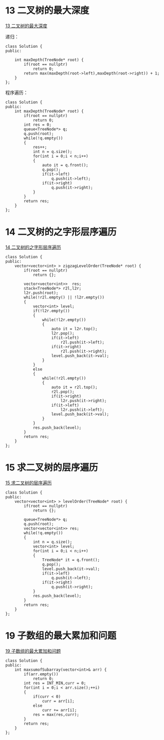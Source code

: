 # 13 二叉树的最大深度

[13 二叉树的最大深度](https://www.nowcoder.com/practice/8a2b2bf6c19b4f23a9bdb9b233eefa73?tpId=190&&tqId=35335&rp=1&ru=/ta/job-code-high-rd&qru=/ta/job-code-high-rd/question-ranking)

递归：

````
class Solution {
public:

    int maxDepth(TreeNode* root) {
        if(root == nullptr)
			return 0;
		return max(maxDepth(root->left),maxDepth(root->right)) + 1;
    }
};
````

程序遍历：

```
class Solution {
public:
    int maxDepth(TreeNode* root) {
        if(root == nullptr)
			return 0;
		int res = 0;
		queue<TreeNode*> q;
        q.push(root);
		while(!q.empty())
		{
			res++;
			int n = q.size();
			for(int i = 0;i < n;i++)
			{
				auto it = q.front();
				q.pop();
				if(it->left)
					q.push(it->left);
				if(it->right)
					q.push(it->right);
			}
		}
		return res;
    }
};
```

# 14 二叉树的之字形层序遍历

[14 二叉树的之字形层序遍历](https://www.nowcoder.com/practice/47e1687126fa461e8a3aff8632aa5559?tpId=190&&tqId=35183&rp=1&ru=/ta/job-code-high-rd&qru=/ta/job-code-high-rd/question-ranking)

```
class Solution {
public:
    vector<vector<int> > zigzagLevelOrder(TreeNode* root) {
        if(root == nullptr)
			return {};
		
		vector<vector<int>>  res;
		stack<TreeNode*> r2l,l2r;
		l2r.push(root);
		while(!r2l.empty() || !l2r.empty())
		{
			vector<int> level;
			if(!l2r.empty())
			{
				while(!l2r.empty())
				{
					auto it = l2r.top();
					l2r.pop();
					if(it->left)
						r2l.push(it->left);
					if(it->right)
						r2l.push(it->right);				
					level.push_back(it->val);
				}	
			}
			else
			{
				while(!r2l.empty())
				{
					auto it = r2l.top();
					r2l.pop();
					if(it->right)
						l2r.push(it->right);
					if(it->left)
						l2r.push(it->left);					
					level.push_back(it->val);
				}	
			}
			res.push_back(level);
		}
		return res;
    }
};
```

# 15 求二叉树的层序遍历

[15 求二叉树的层序遍历](https://www.nowcoder.com/practice/04a5560e43e24e9db4595865dc9c63a3?tpId=190&&tqId=35337&rp=1&ru=/ta/job-code-high-rd&qru=/ta/job-code-high-rd/question-ranking)

```
class Solution {
public:
    vector<vector<int> > levelOrder(TreeNode* root) {
        if(root == nullptr)
			return {};
		
		queue<TreeNode*> q;
		q.push(root);
		vector<vector<int>> res;		
		while(!q.empty())
		{
			int n = q.size();
			vector<int> level;	
			for(int i = 0;i < n;i++)
			{						
				TreeNode* it = q.front();
				q.pop();	
				level.push_back(it->val);
				if(it->left)
					q.push(it->left);
				if(it->right)
					q.push(it->right);
			}			
			res.push_back(level);
		}
		return res;
    }
};
```



# 19 子数组的最大累加和问题

[19 子数组的最大累加和问题](https://www.nowcoder.com/practice/554aa508dd5d4fefbf0f86e5fe953abd?tpId=190&&tqId=35386&rp=1&ru=/ta/job-code-high-rd&qru=/ta/job-code-high-rd/question-ranking)

```
class Solution {
public:
    int maxsumofSubarray(vector<int>& arr) {
        if(arr.empty())
			return 0;
		int res = INT_MIN,curr = 0;
		for(int i = 0;i < arr.size();++i)
		{
			if(curr < 0)
				curr = arr[i];
			else
				curr += arr[i];			
			res = max(res,curr);
		}
		return res;
    }
};
```



